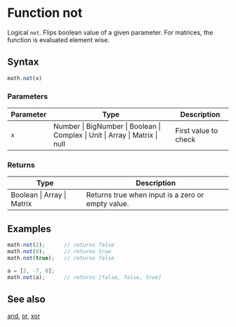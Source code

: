 # Function not

Logical `not`. Flips boolean value of a given parameter.
For matrices, the function is evaluated element wise.


## Syntax

```js
math.not(x)
```

### Parameters

Parameter | Type | Description
--------- | ---- | -----------
`x` | Number &#124; BigNumber &#124; Boolean &#124; Complex &#124; Unit &#124; Array &#124; Matrix &#124; null | First value to check

### Returns

Type | Description
---- | -----------
Boolean &#124; Array &#124; Matrix |  Returns true when input is a zero or empty value.


## Examples

```js
math.not(2);      // returns false
math.not(0);      // returns true
math.not(true);   // returns false

a = [2, -7, 0];
math.not(a);      // returns [false, false, true]
```


## See also

[and](and.md),
[or](or.md),
[xor](xor.md)


<!-- Note: This file is automatically generated from source code comments. Changes made in this file will be overridden. -->
